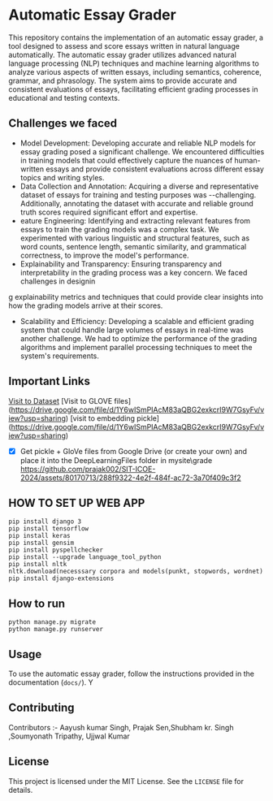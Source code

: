# Automatic Essay Grader

This repository contains the implementation of an automatic essay grader, a tool designed to assess and score essays written in natural language automatically. The automatic essay grader utilizes advanced natural language processing (NLP) techniques and machine learning algorithms to analyze various aspects of written essays, including semantics, coherence, grammar, and phrasology. The system aims to provide accurate and consistent evaluations of essays, facilitating efficient grading processes in educational and testing contexts.

## Challenges we faced
- Model Development: Developing accurate and reliable NLP models for essay grading posed a significant challenge. We encountered difficulties in training models that could effectively capture the nuances of human-written essays and provide consistent evaluations across different essay topics and writing styles.
-  Data Collection and Annotation: Acquiring a diverse and representative dataset of essays for training and testing purposes was --challenging. Additionally, annotating the dataset with accurate and reliable ground truth scores required significant effort and expertise.
- eature Engineering: Identifying and extracting relevant features from essays to train the grading models was a complex task. We experimented with various linguistic and structural features, such as word counts, sentence length, semantic similarity, and grammatical correctness, to improve the model's performance.
-   Explainability and Transparency: Ensuring transparency and interpretability in the grading process was a key concern. We faced challenges in designin


g explainability metrics and techniques that could provide clear insights into how the grading models arrive at their scores.
- Scalability and Efficiency: Developing a scalable and efficient grading system that could handle large volumes of essays in real-time was another challenge. We had to optimize the performance of the grading algorithms and implement parallel processing techniques to meet the system's requirements.

## Important Links
[Visit to Dataset](https://www.kaggle.com/c/asap-aes/overview)
[Visit to  GLOVE files] (https://drive.google.com/file/d/1Y6wISmPIAcM83aQBG2exkcrI9W7GsyFv/view?usp=sharing)
[visit to embedding pickle] (https://drive.google.com/file/d/1Y6wISmPIAcM83aQBG2exkcrI9W7GsyFv/view?usp=sharing)
- [x] Get pickle + GloVe files from Google Drive (or create your own) and place it into the DeepLearningFiles folder in mysite\grade
      https://github.com/prajak002/SIT-ICOE-2024/assets/80170713/288f9322-4e2f-484f-ac72-3a70f409c3f2



## HOW TO SET UP WEB APP

```
pip install django 3
pip install tensorflow
pip install keras
pip install gensim
pip install pyspellchecker
pip install --upgrade language_tool_python
pip install nltk
nltk.download(necesssary corpora and models(punkt, stopwords, wordnet)
pip install django-extensions

```
## How to run
```
python manage.py migrate
python manage.py runserver
```
## Usage

To use the automatic essay grader, follow the instructions provided in the documentation (`docs/`). Y
## Contributing

Contributors :- Aayush kumar Singh, Prajak Sen,Shubham kr. Singh ,Soumyonath Tripathy, Ujjwal Kumar 

## License

This project is licensed under the MIT License. See the `LICENSE` file for details.

